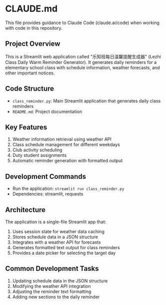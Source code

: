 # CLAUDE.md

This file provides guidance to Claude Code (claude.ai/code) when working with code in this repository.

## Project Overview
This is a Streamlit web application called "乐知班每日温馨提醒生成器" (Lezhi Class Daily Warm Reminder Generator). It generates daily reminders for a elementary school class with schedule information, weather forecasts, and other important notices.

## Code Structure
- `class_reminder.py`: Main Streamlit application that generates daily class reminders
- `README.md`: Project documentation

## Key Features
1. Weather information retrieval using weather API
2. Class schedule management for different weekdays
3. Club activity scheduling
4. Duty student assignments
5. Automatic reminder generation with formatted output

## Development Commands
- Run the application: `streamlit run class_reminder.py`
- Dependencies: streamlit, requests

## Architecture
The application is a single-file Streamlit app that:
1. Uses session state for weather data caching
2. Stores schedule data in a JSON structure
3. Integrates with a weather API for forecasts
4. Generates formatted text output for class reminders
5. Provides a date picker for selecting the target day

## Common Development Tasks
1. Updating schedule data in the JSON structure
2. Modifying the weather API integration
3. Adjusting the reminder text formatting
4. Adding new sections to the daily reminder